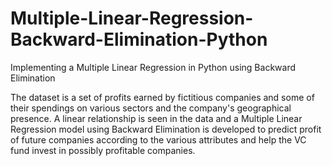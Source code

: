 # Multiple-Linear-Regression-Backward-Elimination-Python
Implementing a Multiple Linear Regression in Python using Backward Elimination

The dataset is a set of profits earned by fictitious companies and some of their spendings on various sectors and the company's geographical presence. A linear relationship is seen in the data and a Multiple Linear Regression model using Backward Elimination is developed to predict profit of future companies according to the various attributes and help the VC fund invest in possibly profitable companies.
